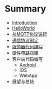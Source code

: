 # Summary

* [Introduction](README.md)
* [HelloWorld](HelloWorld.md)
* [从MQTT协议说起](MQTT.md)
* [通信协议制定](CMProtocol.md)
* [服务器代码编写](Server.md)
* [硬件电路搭建](Hardware.md)
* 客户端代码编写
   * [Android](Client_Android.md)
   * iOS
   * WebApp
* 展望与总结

